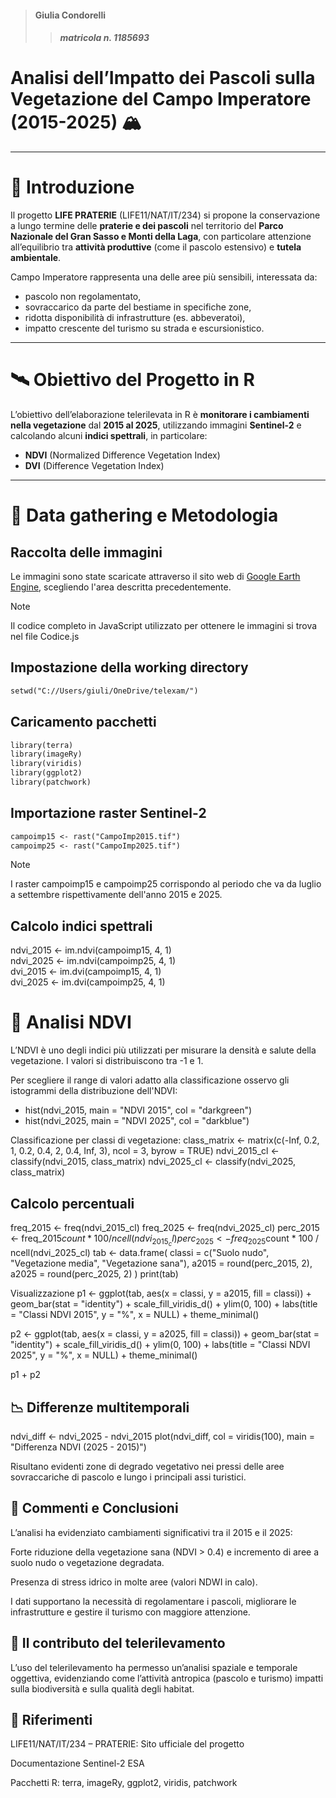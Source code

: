 > #### Giulia Condorelli
>> ##### matricola n. 1185693

# Analisi dell’Impatto dei Pascoli sulla Vegetazione del Campo Imperatore (2015-2025) 🏔️

---


# 📌 Introduzione

Il progetto **LIFE PRATERIE** (LIFE11/NAT/IT/234) si propone la conservazione a lungo termine delle **praterie e dei pascoli** nel territorio del **Parco Nazionale del Gran Sasso e Monti della Laga**, con particolare attenzione all’equilibrio tra **attività produttive** (come il pascolo estensivo) e **tutela ambientale**.

Campo Imperatore rappresenta una delle aree più sensibili, interessata da:

- pascolo non regolamentato,
- sovraccarico da parte del bestiame in specifiche zone,
- ridotta disponibilità di infrastrutture (es. abbeveratoi),
- impatto crescente del turismo su strada e escursionistico.

---

# 🛰️ Obiettivo del Progetto in R

L’obiettivo dell’elaborazione telerilevata in R è **monitorare i cambiamenti nella vegetazione** dal **2015 al 2025**, utilizzando immagini **Sentinel-2** e calcolando alcuni **indici spettrali**, in particolare:

- **NDVI** (Normalized Difference Vegetation Index)
- **DVI** (Difference Vegetation Index)

---

# 🧪 Data gathering e Metodologia

## Raccolta delle immagini
Le immagini sono state scaricate attraverso il sito web di [Google Earth Engine](https://earthengine.google.com/), scegliendo l'area descritta precedentemente.

> [!NOTE]
>
> Il codice completo in JavaScript utilizzato per ottenere le immagini si trova nel file Codice.js

## Impostazione della working directory
````md
setwd("C://Users/giuli/OneDrive/telexam/")
````

## Caricamento pacchetti
````md
library(terra)  
library(imageRy)  
library(viridis)  
library(ggplot2)  
library(patchwork)  
````
## Importazione raster Sentinel-2
````md
campoimp15 <- rast("CampoImp2015.tif")  
campoimp25 <- rast("CampoImp2025.tif")
 ````

> [!NOTE]
>
> I raster campoimp15 e campoimp25 corrispondo al periodo che va da luglio a settembre rispettivamente dell'anno 2015 e 2025.

## Calcolo indici spettrali
ndvi_2015 <- im.ndvi(campoimp15, 4, 1)  
ndvi_2025 <- im.ndvi(campoimp25, 4, 1)  
dvi_2015 <- im.dvi(campoimp15, 4, 1)  
dvi_2025 <- im.dvi(campoimp25, 4, 1)  

# 🌿 Analisi NDVI

L’NDVI è uno degli indici più utilizzati per misurare la densità e salute della vegetazione. I valori si distribuiscono tra -1 e 1.

Per scegliere il range di valori adatto alla classificazione osservo gli istogrammi della distribuzione  dell'NDVI:
- hist(ndvi_2015, main = "NDVI 2015", col = "darkgreen")   
- hist(ndvi_2025, main = "NDVI 2025", col = "darkblue")     


Classificazione per classi di vegetazione:
class_matrix <- matrix(c(-Inf, 0.2, 1, 0.2, 0.4, 2, 0.4, Inf, 3), ncol = 3, byrow = TRUE)
ndvi_2015_cl <- classify(ndvi_2015, class_matrix)
ndvi_2025_cl <- classify(ndvi_2025, class_matrix)

## Calcolo percentuali
freq_2015 <- freq(ndvi_2015_cl)
freq_2025 <- freq(ndvi_2025_cl)
perc_2015 <- freq_2015$count * 100 / ncell(ndvi_2015_cl)
perc_2025 <- freq_2025$count * 100 / ncell(ndvi_2025_cl)
tab <- data.frame(
  classi = c("Suolo nudo", "Vegetazione media", "Vegetazione sana"),
  a2015 = round(perc_2015, 2),
  a2025 = round(perc_2025, 2)
)
print(tab)

Visualizzazione
p1 <- ggplot(tab, aes(x = classi, y = a2015, fill = classi)) +
  geom_bar(stat = "identity") +
  scale_fill_viridis_d() +
  ylim(0, 100) +
  labs(title = "Classi NDVI 2015", y = "%", x = NULL) +
  theme_minimal()

p2 <- ggplot(tab, aes(x = classi, y = a2025, fill = classi)) +
  geom_bar(stat = "identity") +
  scale_fill_viridis_d() +
  ylim(0, 100) +
  labs(title = "Classi NDVI 2025", y = "%", x = NULL) +
  theme_minimal()

p1 + p2



## 📉 Differenze multitemporali
ndvi_diff <- ndvi_2025 - ndvi_2015
plot(ndvi_diff, col = viridis(100), main = "Differenza NDVI (2025 - 2015)")


Risultano evidenti zone di degrado vegetativo nei pressi delle aree sovraccariche di pascolo e lungo i principali assi turistici.

## 📌 Commenti e Conclusioni

L’analisi ha evidenziato cambiamenti significativi tra il 2015 e il 2025:

Forte riduzione della vegetazione sana (NDVI > 0.4) e incremento di aree a suolo nudo o vegetazione degradata.

Presenza di stress idrico in molte aree (valori NDWI in calo).

I dati supportano la necessità di regolamentare i pascoli, migliorare le infrastrutture e gestire il turismo con maggiore attenzione.

## 🎯 Il contributo del telerilevamento

L’uso del telerilevamento ha permesso un’analisi spaziale e temporale oggettiva, evidenziando come l’attività antropica (pascolo e turismo) impatti sulla biodiversità e sulla qualità degli habitat.

## 📎 Riferimenti

LIFE11/NAT/IT/234 – PRATERIE: Sito ufficiale del progetto

Documentazione Sentinel-2 ESA

Pacchetti R: terra, imageRy, ggplot2, viridis, patchwork




